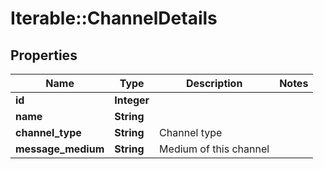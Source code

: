 # Iterable::ChannelDetails

## Properties
Name | Type | Description | Notes
------------ | ------------- | ------------- | -------------
**id** | **Integer** |  | 
**name** | **String** |  | 
**channel_type** | **String** | Channel type | 
**message_medium** | **String** | Medium of this channel | 

